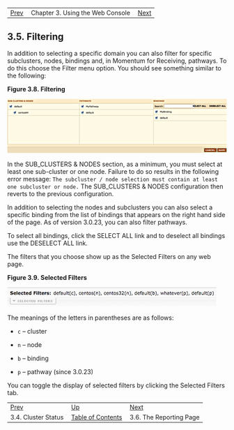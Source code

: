 |     |     |     |
| --- | --- | --- |
| [Prev](web3.status)  | Chapter 3. Using the Web Console |  [Next](web3.reports) |

## 3.5. Filtering

In addition to selecting a specific domain you can also filter for specific subclusters, nodes, bindings and, in Momentum for Receiving, pathways. To do this choose the Filter menu option. You should see something similar to the following:

<a name="figure_console_filter"></a>

**Figure 3.8. Filtering**

![Filtering](images/web3/filter.png)

In the SUB_CLUSTERS & NODES section, as a minimum, you must select at least one sub-cluster or one node. Failure to do so results in the following error message: `The subcluster / node selection must contain at least one subcluster or node.` The SUB_CLUSTERS & NODES configuration then reverts to the previous configuration.

In addition to selecting the nodes and subclusters you can also select a specific binding from the list of bindings that appears on the right hand side of the page. As of version 3.0.23, you can also filter pathways.

To select all bindings, click the SELECT ALL link and to deselect all bindings use the DESELECT ALL link.

The filters that you choose show up as the Selected Filters on any web page.

<a name="figure_console_selected_filter"></a>

**Figure 3.9. Selected Filters**

![Selected Filters](images/web3/selected_filters.png)

The meanings of the letters in parentheses are as follows:

*   `c` – cluster

*   `n` – node

*   `b` – binding

*   `p` – pathway (since 3.0.23)

You can toggle the display of selected filters by clicking the Selected Filters tab.


|     |     |     |
| --- | --- | --- |
| [Prev](web3.status)  | [Up](web3) |  [Next](web3.reports) |
| 3.4. Cluster Status  | [Table of Contents](index) |  3.6. The Reporting Page |
